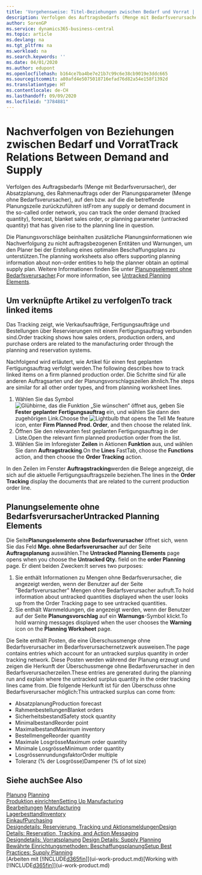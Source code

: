 ```yaml
---
title: 'Vorgehensweise: Titel-Beziehungen zwischen Bedarf und Vorrat | Microsoft Docs'
description: Verfolgen des Auftragsbedarfs (Menge mit Bedarfsverursacher), der Absatzplanung, des Rahmenauftrags oder der Planungsparameter (Menge ohne Bedarfsverursacher), auf den bzw. auf die die betreffende Planungszeile zurückzuführen ist
author: SorenGP
ms.service: dynamics365-business-central
ms.topic: article
ms.devlang: na
ms.tgt_pltfrm: na
ms.workload: na
ms.search.keywords: ''
ms.date: 04/01/2020
ms.author: edupont
ms.openlocfilehash: b164ce7ba4be7e21b7c99c6e38cb9019e3ddc665
ms.sourcegitcommit: a80afd4e5075018716efad76d82a54e158f1392d
ms.translationtype: HT
ms.contentlocale: de-CH
ms.lasthandoff: 09/09/2020
ms.locfileid: "3784881"
---
```

# <a name="track-relations-between-demand-and-supply"></a><span data-ttu-id="8eb3b-103">Nachverfolgen von Beziehungen zwischen Bedarf und Vorrat</span><span class="sxs-lookup"><span data-stu-id="8eb3b-103">Track Relations Between Demand and Supply</span></span>
<span data-ttu-id="8eb3b-104">Verfolgen des Auftragsbedarfs (Menge mit Bedarfsverursacher), der Absatzplanung, des Rahmenauftrags oder der Planungsparameter (Menge ohne Bedarfsverursacher), auf den bzw. auf die die betreffende Planungszeile zurückzuführen ist</span><span class="sxs-lookup"><span data-stu-id="8eb3b-104">From any supply or demand document in the so-called order network, you can track the order demand (tracked quantity), forecast, blanket sales order, or planning parameter (untracked quantity) that has given rise to the planning line in question.</span></span>

<span data-ttu-id="8eb3b-105">Die Planungsvorschläge beinhalten zusätzliche Planungsinformationen wie  Nachverfolgung zu nicht auftragsbezogenen Entitäten und  Warnungen, um den Planer bei der Erstellung eines optimalen Beschaffungsplans zu unterstützen.</span><span class="sxs-lookup"><span data-stu-id="8eb3b-105">The planning worksheets also offers supporting planning information about non-order entities to help the planner obtain an optimal supply plan.</span></span> <span data-ttu-id="8eb3b-106">Weitere Informationen finden Sie unter [Planungselement ohne Bedarfsverursacher](production-how-track-demand-supply.md#untracked-planning-elements).</span><span class="sxs-lookup"><span data-stu-id="8eb3b-106">For more information, see [Untracked Planning Elements](production-how-track-demand-supply.md#untracked-planning-elements).</span></span>

## <a name="to-track-linked-items"></a><span data-ttu-id="8eb3b-107">Um verknüpfte Artikel zu verfolgen</span><span class="sxs-lookup"><span data-stu-id="8eb3b-107">To track linked items</span></span>
<span data-ttu-id="8eb3b-108">Das Tracking zeigt, wie Verkaufsaufträge, Fertigungsaufträge und Bestellungen über Reservierungen mit einem Fertigungsauftrag verbunden sind.</span><span class="sxs-lookup"><span data-stu-id="8eb3b-108">Order tracking shows how sales orders, production orders, and purchase orders are related to the manufacturing order through the planning and reservation systems.</span></span>

<span data-ttu-id="8eb3b-109">Nachfolgend wird erläutert, wie Artikel für einen fest geplanten Fertigungsauftrag verfolgt werden.</span><span class="sxs-lookup"><span data-stu-id="8eb3b-109">The following describes how to track linked items on a firm planned production order.</span></span> <span data-ttu-id="8eb3b-110">Die Schritte sind für alle anderen Auftragsarten und der Planungsvorschlagszeilen ähnlich.</span><span class="sxs-lookup"><span data-stu-id="8eb3b-110">The steps are similar for all other order types, and from planning worksheet lines.</span></span>

1. <span data-ttu-id="8eb3b-111">Wählen Sie das Symbol ![Glühbirne, das die Funktion „Sie wünschen“ öffnet](media/ui-search/search_small.png "Tell Me-Funktion") aus, geben Sie **Fester geplanter Fertigungsauftrag** ein, und wählen Sie dann den zugehörigen Link.</span><span class="sxs-lookup"><span data-stu-id="8eb3b-111">Choose the ![Lightbulb that opens the Tell Me feature](media/ui-search/search_small.png "Tell me what you want to do") icon, enter **Firm Planned Prod. Order**, and then choose the related link.</span></span>
2. <span data-ttu-id="8eb3b-112">Öffnen Sie den relevanten fest geplanten Fertigungsauftrag in der Liste.</span><span class="sxs-lookup"><span data-stu-id="8eb3b-112">Open the relevant firm planned production order from the list.</span></span>
3. <span data-ttu-id="8eb3b-113">Wählen Sie im Inforegister **Zeilen** in Aktionen **Funktion** aus, und wählen Sie dann **Auftragstracking**.</span><span class="sxs-lookup"><span data-stu-id="8eb3b-113">On the **Lines** FastTab, choose the **Functions** action, and then choose the **Order Tracking** action.</span></span>

<span data-ttu-id="8eb3b-114">In den Zeilen im Fenster **Auftragstracking**werden die Belege angezeigt, die sich auf die aktuelle Fertigungsauftragszeile beziehen.</span><span class="sxs-lookup"><span data-stu-id="8eb3b-114">The lines in the **Order Tracking** display the documents that are related to the current production order line.</span></span>

## <a name="untracked-planning-elements"></a><span data-ttu-id="8eb3b-115">Planungselemente ohne Bedarfsverursacher</span><span class="sxs-lookup"><span data-stu-id="8eb3b-115">Untracked Planning Elements</span></span>
<span data-ttu-id="8eb3b-116">Die Seite**Planungselemente ohne Bedarfsverursacher** öffnet sich, wenn Sie das Feld **Mge. ohne Bedarfsverursacher** auf der Seite **Auftragsplanung** auswählen.</span><span class="sxs-lookup"><span data-stu-id="8eb3b-116">The **Untracked Planning Elements** page opens when you choose the **Untracked Qty.** field on the **order Planning** page.</span></span> <span data-ttu-id="8eb3b-117">Er dient beiden Zwecken:</span><span class="sxs-lookup"><span data-stu-id="8eb3b-117">It serves two purposes:</span></span>

1. <span data-ttu-id="8eb3b-118">Sie enthält Informationen zu Mengen ohne Bedarfsverursacher, die angezeigt werden, wenn der Benutzer auf der Seite "Bedarfsverursacher" Mengen ohne Bedarfsverursacher aufruft.</span><span class="sxs-lookup"><span data-stu-id="8eb3b-118">To hold information about untracked quantities displayed when the user looks up from the Order Tracking page to see untracked quantities.</span></span>
2. <span data-ttu-id="8eb3b-119">Sie enthält Warnmeldungen, die angezeigt werden, wenn der Benutzer auf der Seite **Planungsvorschlag** auf ein **Warnungs**-Symbol klickt.</span><span class="sxs-lookup"><span data-stu-id="8eb3b-119">To hold warning messages displayed when the user chooses the **Warning** icon on the **Planning Worksheet** page.</span></span>

<span data-ttu-id="8eb3b-120">Die Seite enthält Posten, die eine Überschussmenge ohne Bedarfsverursacher im Bedarfsverursachernetzwerk ausweisen.</span><span class="sxs-lookup"><span data-stu-id="8eb3b-120">The page contains entries which account for an untracked surplus quantity in order tracking network.</span></span> <span data-ttu-id="8eb3b-121">Diese Posten werden während der Planung erzeugt und zeigen die Herkunft der Überschussmenge ohne Bedarfsverursacher in den Bedarfsverursacherzeilen.</span><span class="sxs-lookup"><span data-stu-id="8eb3b-121">These entries are generated during the planning run and explain where the untracked surplus quantity in the order tracking lines came from.</span></span> <span data-ttu-id="8eb3b-122">Die folgende Herkunft ist für den Überschuss ohne Bedarfsverursacher möglich:</span><span class="sxs-lookup"><span data-stu-id="8eb3b-122">This untracked surplus can come from:</span></span>

- <span data-ttu-id="8eb3b-123">Absatzplanung</span><span class="sxs-lookup"><span data-stu-id="8eb3b-123">Production forecast</span></span>
- <span data-ttu-id="8eb3b-124">Rahmenbestellungen</span><span class="sxs-lookup"><span data-stu-id="8eb3b-124">Blanket orders</span></span>
- <span data-ttu-id="8eb3b-125">Sicherheitsbestand</span><span class="sxs-lookup"><span data-stu-id="8eb3b-125">Safety stock quantity</span></span>
- <span data-ttu-id="8eb3b-126">Minimalbestand</span><span class="sxs-lookup"><span data-stu-id="8eb3b-126">Reorder point</span></span>
- <span data-ttu-id="8eb3b-127">Maximalbestand</span><span class="sxs-lookup"><span data-stu-id="8eb3b-127">Maximum inventory</span></span>
- <span data-ttu-id="8eb3b-128">Bestellmenge</span><span class="sxs-lookup"><span data-stu-id="8eb3b-128">Reorder quantity</span></span>
- <span data-ttu-id="8eb3b-129">Maximale Losgrösse</span><span class="sxs-lookup"><span data-stu-id="8eb3b-129">Maximum order quantity</span></span>
- <span data-ttu-id="8eb3b-130">Minimale Losgrösse</span><span class="sxs-lookup"><span data-stu-id="8eb3b-130">Minimum order quantity</span></span>
- <span data-ttu-id="8eb3b-131">Losgrössenrundungsfaktor</span><span class="sxs-lookup"><span data-stu-id="8eb3b-131">Order multiple</span></span>
- <span data-ttu-id="8eb3b-132">Toleranz (% der Losgrösse)</span><span class="sxs-lookup"><span data-stu-id="8eb3b-132">Dampener (% of lot size)</span></span>

## <a name="see-also"></a><span data-ttu-id="8eb3b-133">Siehe auch</span><span class="sxs-lookup"><span data-stu-id="8eb3b-133">See Also</span></span>  
<span data-ttu-id="8eb3b-134">[Planung](production-planning.md) </span><span class="sxs-lookup"><span data-stu-id="8eb3b-134">[Planning](production-planning.md) </span></span>  
[<span data-ttu-id="8eb3b-135">Produktion einrichten</span><span class="sxs-lookup"><span data-stu-id="8eb3b-135">Setting Up Manufacturing</span></span>](production-configure-production-processes.md)  
<span data-ttu-id="8eb3b-136">[Bearbeitungen](production-manage-manufacturing.md)  </span><span class="sxs-lookup"><span data-stu-id="8eb3b-136">[Manufacturing](production-manage-manufacturing.md)  </span></span>  
[<span data-ttu-id="8eb3b-137">Lagerbesttand</span><span class="sxs-lookup"><span data-stu-id="8eb3b-137">Inventory</span></span>](inventory-manage-inventory.md)  
[<span data-ttu-id="8eb3b-138">Einkauf</span><span class="sxs-lookup"><span data-stu-id="8eb3b-138">Purchasing</span></span>](purchasing-manage-purchasing.md)  
[<span data-ttu-id="8eb3b-139">Designdetails: Reservierung, Tracking und Aktionsmeldungen</span><span class="sxs-lookup"><span data-stu-id="8eb3b-139">Design Details: Reservation, Tracking, and Action Messaging</span></span>](design-details-reservation-order-tracking-and-action-messaging.md)  
<span data-ttu-id="8eb3b-140">[Designdetails: Vorratsplanung](design-details-supply-planning.md) </span><span class="sxs-lookup"><span data-stu-id="8eb3b-140">[Design Details: Supply Planning](design-details-supply-planning.md) </span></span>  
[<span data-ttu-id="8eb3b-141">Bewährte Einrichtungsmethoden: Beschaffungsplanung</span><span class="sxs-lookup"><span data-stu-id="8eb3b-141">Setup Best Practices: Supply Planning</span></span>](setup-best-practices-supply-planning.md)  
<span data-ttu-id="8eb3b-142">[Arbeiten mit [!INCLUDE[d365fin](includes/d365fin_md.md)]](ui-work-product.md)</span><span class="sxs-lookup"><span data-stu-id="8eb3b-142">[Working with [!INCLUDE[d365fin](includes/d365fin_md.md)]](ui-work-product.md)</span></span>

